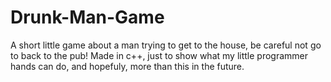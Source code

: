 # Drunk-Man-Game
A short little game about a man trying to get to the house, be careful not go to back to the pub!
Made in c++, just to show what my little programmer hands can do, and hopefuly, more than this in the future.
